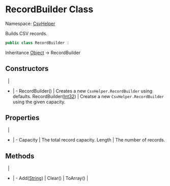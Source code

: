 # RecordBuilder Class

Namespace: [CsvHelper](/api/CsvHelper)

Builds CSV records.

```cs
public class RecordBuilder : 
```

Inheritance [Object](https://docs.microsoft.com/en-us/dotnet/api/system.object) -> RecordBuilder

## Constructors
&nbsp; | &nbsp;
- | -
RecordBuilder() | Creates a new ``CsvHelper.RecordBuilder`` using defaults.
RecordBuilder([Int32](https://docs.microsoft.com/en-us/dotnet/api/system.int32)) | Creatse a new ``CsvHelper.RecordBuilder`` using the given capacity.

## Properties
&nbsp; | &nbsp;
- | -
Capacity | The total record capacity.
Length | The number of records.

## Methods
&nbsp; | &nbsp;
- | -
Add([String](https://docs.microsoft.com/en-us/dotnet/api/system.string)) | 
Clear() | 
ToArray() | 
